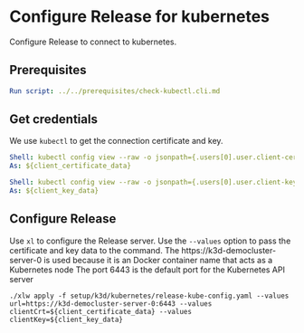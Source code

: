 # Configure Release for kubernetes

Configure Release to connect to kubernetes.

## Prerequisites

```yaml instacli
Run script: ../../prerequisites/check-kubectl.cli.md
```

## Get credentials

We use `kubectl` to get the connection certificate and key.

```yaml instacli
Shell: kubectl config view --raw -o jsonpath={.users[0].user.client-certificate-data}
As: ${client_certificate_data}
```

```yaml instacli
Shell: kubectl config view --raw -o jsonpath={.users[0].user.client-key-data}
As: ${client_key_data}
```

## Configure Release

Use `xl` to configure the Release server. Use the `--values` option to pass the certificate and key data to the command.
The https://k3d-democluster-server-0 is used because it is an Docker container name that acts as a Kubernetes node
The port 6443 is the default port for the Kubernetes API server

```shell show_output=false
./xlw apply -f setup/k3d/kubernetes/release-kube-config.yaml --values url=https://k3d-democluster-server-0:6443 --values clientCrt=${client_certificate_data} --values clientKey=${client_key_data}
```
